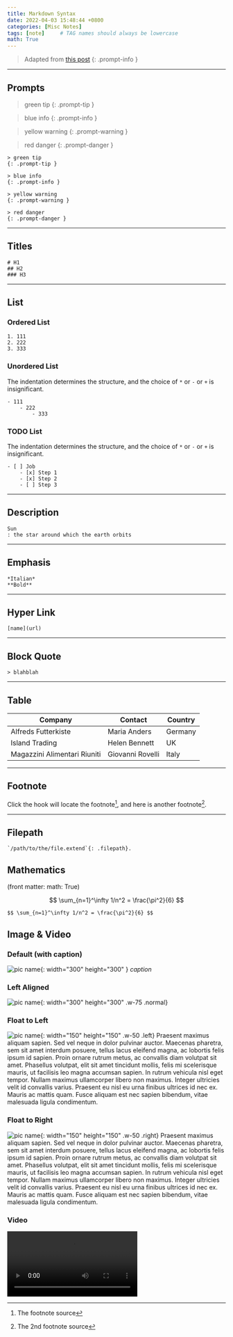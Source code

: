 ```yaml
---
title: Markdown Syntax
date: 2022-04-03 15:48:44 +0800
categories: [Misc Notes]
tags: [note]     # TAG names should always be lowercase
math: True
---
```


> Adapted from [this post](https://chirpy.cotes.page/posts/text-and-typography/)
{: .prompt-info }

---
## Prompts
> green tip
{: .prompt-tip }

> blue info
{: .prompt-info }

> yellow warning
{: .prompt-warning }

> red danger
{: .prompt-danger }

```
> green tip
{: .prompt-tip }

> blue info
{: .prompt-info }

> yellow warning
{: .prompt-warning }

> red danger
{: .prompt-danger }
```

---

## Titles
```
# H1
## H2
### H3
```

---

## List
### Ordered List
```
1. 111
2. 222
3. 333
```

### Unordered List
The indentation determines the structure, and the choice of `*` or `-` or `+` is insignificant.

```
- 111
    - 222
        - 333
```

### TODO List
The indentation determines the structure, and the choice of `*` or `-` or `+` is insignificant.

```
- [ ] Job
    - [x] Step 1
    - [x] Step 2
    - [ ] Step 3
```

---

## Description
```
Sun
: the star around which the earth orbits
```

---

## Emphasis
```
*Italian*
**Bold**
```

---

## Hyper Link
```
[name](url)
```

---

## Block Quote
```
> blahblah
```

---

## Table

| Company                      | Contact          | Country |
| --- | --- | --- |
| Alfreds Futterkiste          | Maria Anders     | Germany |
| Island Trading               | Helen Bennett    | UK      |
| Magazzini Alimentari Riuniti | Giovanni Rovelli | Italy   |

---

## Footnote
Click the hook will locate the footnote[^footnote], and here is another footnote[^fn-nth-2].

[^footnote]: The footnote source
[^fn-nth-2]: The 2nd footnote source

---

## Filepath
```
`/path/to/the/file.extend`{: .filepath}.
```

## Mathematics
(front matter: math: True)

$$ \sum_{n=1}^\infty 1/n^2 = \frac{\pi^2}{6} $$
```
$$ \sum_{n=1}^\infty 1/n^2 = \frac{\pi^2}{6} $$
```

## Image & Video

### Default (with caption)
![pic name](/assets/img/meow.png){: width="300" height="300" }
_caption_

### Left Aligned
![pic name](/assets/img/meow.png){: width="300" height="300" .w-75 .normal}

### Float to Left
![pic name](/assets/img/meow.png){: width="150" height="150" .w-50 .left}
Praesent maximus aliquam sapien. Sed vel neque in dolor pulvinar auctor. Maecenas pharetra, sem sit amet interdum posuere, tellus lacus eleifend magna, ac lobortis felis ipsum id sapien. Proin ornare rutrum metus, ac convallis diam volutpat sit amet. Phasellus volutpat, elit sit amet tincidunt mollis, felis mi scelerisque mauris, ut facilisis leo magna accumsan sapien. In rutrum vehicula nisl eget tempor. Nullam maximus ullamcorper libero non maximus. Integer ultricies velit id convallis varius. Praesent eu nisl eu urna finibus ultrices id nec ex. Mauris ac mattis quam. Fusce aliquam est nec sapien bibendum, vitae malesuada ligula condimentum.

### Float to Right
![pic name](/assets/img/meow.png){: width="150" height="150" .w-50 .right}
Praesent maximus aliquam sapien. Sed vel neque in dolor pulvinar auctor. Maecenas pharetra, sem sit amet interdum posuere, tellus lacus eleifend magna, ac lobortis felis ipsum id sapien. Proin ornare rutrum metus, ac convallis diam volutpat sit amet. Phasellus volutpat, elit sit amet tincidunt mollis, felis mi scelerisque mauris, ut facilisis leo magna accumsan sapien. In rutrum vehicula nisl eget tempor. Nullam maximus ullamcorper libero non maximus. Integer ultricies velit id convallis varius. Praesent eu nisl eu urna finibus ultrices id nec ex. Mauris ac mattis quam. Fusce aliquam est nec sapien bibendum, vitae malesuada ligula condimentum.

### Video
<!-- {% include embed/youtube.html id='Balreaj8Yqs' %} -->
![video name](/assets/my_paper/RHex_T3/workspace2.mp4)